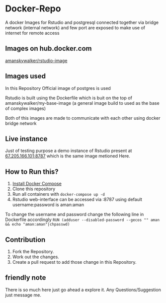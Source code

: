# Docker-Repo

A docker Images for Rstudio and postgresql connected together via bridge network (internal network) and few port are exposed to make use of internet for remote access

## Images on hub.docker.com

[amanskywalker/rstudio-image](https://hub.docker.com/r/amanskywalker/rstudio-image/)

## Images used

In this Repository Official image of postgres is used

Rstudio is built using the Dockerfile which is buit on the top of amanskywalker/my-base-image (a general image build to used as the base of complex images)

Both of this images are made to communicate with each other using docker bridge network

## Live instance

Just of testing purpose a demo instance of Rstudio present at [67.205.166.101:8787](http://67.205.166.101:8787) which is the same image metioned Here.

## How to Run this?

1. [Install Docker Compose](https://docs.docker.com/compose/install/)
1. Clone this repository
1. Run all containers with `docker-compose up -d`
1. Rstudio web-interface can be accessed via <ip>:8787 using default username:password is aman:aman

To change the username and password change the following line in Dockerfile accordingly
`RUN (adduser --disabled-password --gecos "" aman && echo "aman:aman"|chpasswd)`

## Contribution

1. Fork the Repository.
1. Work out the changes.
1. Create a pull request to add those change in this Repository.

## friendly note
  There is so much here just go ahead a explore it. Any Questions/Suggestion just message me.

